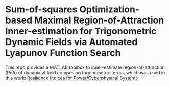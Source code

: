 # Sum-of-squares Optimization-based Maximal Region-of-Attraction Inner-estimation for Trigonometric Dynamic Fields via Automated Lyapunov Function Search
This repo provides a MATLAB toolbox to inner-estimate region-of-attraction (RoA) of dynamical field comprising trigonometric terms, which was used in this work:
[Resilience Indices for Power/Cyberphysical Systems](https://ieeexplore.ieee.org/abstract/document/9198917)
